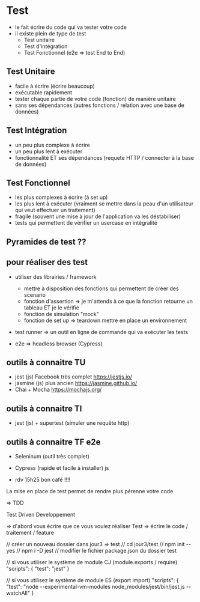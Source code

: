 # Test 

- le fait écrire du code qui va tester votre code 
- il existe plein de type de test
    - Test unitaire
    - Test d'intégration
    - Test Fonctionnel (e2e => test End to End)



## Test Unitaire

- facile à écrire (écrire beaucoup)
- exécutable rapidement
- tester chaque partie de votre code (fonction) de manière unitaire 
- sans ses dépendances (autres fonctions / relation avec une base de données)

## Test Intégration

- un peu plus complexe à écrire
- un peu plus lent à exécuter
- fonctionnalité ET ses dépendances (requete HTTP / connecter à la base de données)

## Test Fonctionnel 

- les plus complexes à écrire (à set up)
- les plus lent à exécuter (vraiment se mettre dans la peau d'un utilisateur qui veut effectuer un traitement)
- fragile (souvent une mise à jour de l'application va les déstabiliser)
- tests qui permettent de vérifier un usercase en intégralité 

## Pyramides de test ?? 

## pour réaliser des test 

- utiliser des librairies / framework 
    - mettre à disposition des fonctions qui permettent de créer des 
    scenario
    - fonction d'assertion => je m'attends à ce que la fonction retourne un tableau ET je le vérifie 
    - fonction de simulation "mock"
    - fonction de set up => teardown mettre en place un environnement

- test runner => un outil en ligne de commande qui va exécuter les tests
- e2e => headless browser (Cypress)


## outils à connaitre TU

- jest (js) Facebook très complet  https://jestjs.io/
- jasmine (js) plus ancien https://jasmine.github.io/ 
-  Chai + Mocha https://mochajs.org/

## outils à connaitre TI

- jest (js) + supertest (simuler une requête http)

## outils à connaitre TF e2e

- Seleninum (outil très complet)
- Cypress (rapide et facile à installer) js 

- rdv 15h25 bon café !!!!

La mise en place de test permet de rendre plus pérenne votre code 

=> TDD 

Test Driven Developpement 

=> d'abord vous écrire que ce vous voulez réaliser Test 
=> écrire le code / traitement / feature 

// créer un nouveau dossier dans jour3 => test
// cd jour3/test
// npm init --yes
// npm i -D jest
// modifier le fichier package.json du dossier test

// si vous utiliser le système de module CJ (module.exports / require)
"scripts": {
    "test": "jest"
}

// si vous utilisez le système de module ES (export import)
"scripts": {
    "test": "node --experimental-vm-modules node_modules/jest/bin/jest.js --watchAll"
}